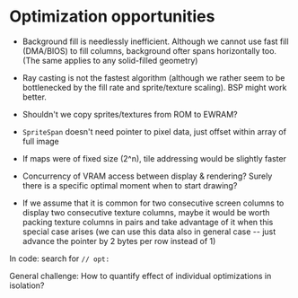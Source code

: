 Optimization opportunities
==========================

- Background fill is needlessly inefficient. Although we cannot use fast fill (DMA/BIOS) to fill columns, background ofter spans horizontally too.
  (The same applies to any solid-filled geometry)

- Ray casting is not the fastest algorithm (although we rather seem to be bottlenecked by the fill rate and sprite/texture scaling).
  BSP might work better.

- Shouldn't we copy sprites/textures from ROM to EWRAM?

- `SpriteSpan` doesn't need pointer to pixel data, just offset within array of full image

- If maps were of fixed size (2^n), tile addressing would be slightly faster

- Concurrency of VRAM access between display & rendering? Surely there is a specific optimal moment when to start drawing?

- If we assume that it is common for two consecutive screen columns to display two consecutive texture columns,
  maybe it would be worth packing texture columns in pairs and take advantage of it when this special case arises
  (we can use this data also in general case -- just advance the pointer by 2 bytes per row instead of 1)

In code: search for `// opt:`

General challenge: How to quantify effect of individual optimizations in isolation?
